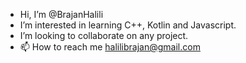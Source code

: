 -  Hi, I’m @BrajanHalili
-  I’m interested in learning C++, Kotlin and Javascript.
-  I’m looking to collaborate on any project.
- 📫 How to reach me halilibrajan@gmail.com

<!---
BrajanHalili/BrajanHalili is a ✨ special ✨ repository because its `README.md` (this file) appears on your GitHub profile.
You can click the Preview link to take a look at your changes.
--->
